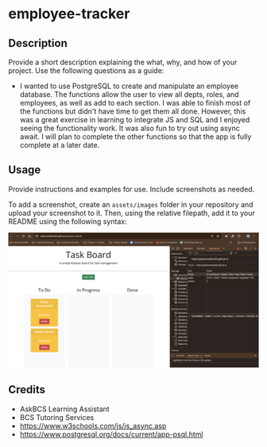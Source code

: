 # employee-tracker

## Description

Provide a short description explaining the what, why, and how of your project. Use the following questions as a guide:

- I wanted to use PostgreSQL to create and manipulate an employee database. The functions allow the user to view all depts, roles, and employees, as well as add to each section. I was able to finish most of the functions but didn't have time to get them all done. However, this was a great exercise in learning to integrate JS and SQL and I enjoyed seeing the functionality work. It was also fun to try out using async await. I will plan to complete the other functions so that the app is fully complete at a later date.  

## Usage

Provide instructions and examples for use. Include screenshots as needed.

To add a screenshot, create an `assets/images` folder in your repository and upload your screenshot to it. Then, using the relative filepath, add it to your README using the following syntax:

![image of deployed site](https://github.com/adammathis05/task-board/blob/main/assets/Task%20Board%20Screenshot.png)


## Credits
- AskBCS Learning Assistant
- BCS Tutoring Services
- https://www.w3schools.com/js/js_async.asp
- https://www.postgresql.org/docs/current/app-psql.html
